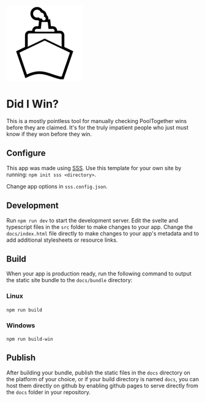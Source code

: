 ![SSS Logo](docs/favicon.svg)

# Did I Win?

This is a mostly pointless tool for manually checking PoolTogether wins before they are claimed. It's for the truly impatient people who just must know if they won before they win.

## Configure

This app was made using [SSS](https://github.com/trmid/svelte-static-spa). Use this template for your own site by running: `npm init sss <directory>`.

Change app options in `sss.config.json`.

## Development

Run `npm run dev` to start the development server. Edit the svelte and typescript files in the `src` folder to make changes to your app. Change the `docs/index.html` file directly to make changes to your app's metadata and to add additional stylesheets or resource links.

## Build

When your app is production ready, run the following command to output the static site bundle to the `docs/bundle` directory:

### Linux

`npm run build`

### Windows

`npm run build-win`

## Publish

After building your bundle, publish the static files in the `docs` directory on the platform of your choice, or if your build directory is named `docs`, you can host them directly on github by enabling github pages to serve directly from the `docs` folder in your repository.